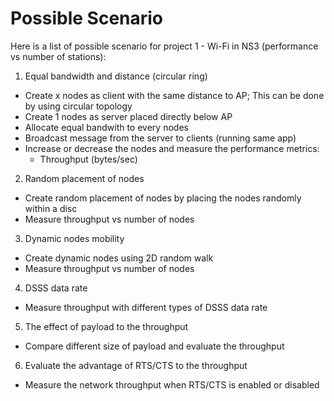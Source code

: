 # Possible Scenario
Here is a list of possible scenario for project 1 - Wi-Fi in NS3
(performance vs number of stations):

1. Equal bandwidth and distance (circular ring)
  * Create x nodes as client with the same distance to AP; This can be done by using circular topology
  * Create 1 nodes as server placed directly below AP
  * Allocate equal bandwith to every nodes
  * Broadcast message from the server to clients (running same app)
  * Increase or decrease the nodes and measure the performance metrics:
    * Throughput (bytes/sec)
2. Random placement of nodes
  * Create random placement of nodes by placing the nodes randomly within a disc
  * Measure throughput vs number of nodes
3. Dynamic nodes mobility
  * Create dynamic nodes using 2D random walk
  * Measure throughput vs number of nodes
4. DSSS data rate
  * Measure throughput with different types of DSSS data rate
5. The effect of payload to the throughput
  * Compare different size of payload and evaluate the throughput
6. Evaluate the advantage of RTS/CTS to the throughput
  * Measure the network throughput when RTS/CTS is enabled or disabled